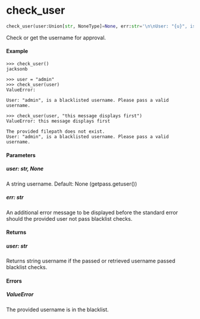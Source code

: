 <h1 id="datasetdatabase.utils.checks.check_user">check_user</h1>

```python
check_user(user:Union[str, NoneType]=None, err:str='\n\nUser: "{u}", is a blacklisted username. Please pass a valid username.\n') -> Union[str, ValueError]
```

Check or get the username for approval.


#### Example
```
>>> check_user()
jacksonb

>>> user = "admin"
>>> check_user(user)
ValueError:

User: "admin", is a blacklisted username. Please pass a valid username.

>>> check_user(user, "this message displays first")
ValueError: this message displays first

The provided filepath does not exist.
User: "admin", is a blacklisted username. Please pass a valid username.

```


#### Parameters
##### user: str, None
A string username. Default: None (getpass.getuser())

##### err: str
An additional error message to be displayed before the standard error
should the provided user not pass blacklist checks.


#### Returns
##### user: str
Returns string username if the passed or retrieved username passed
blacklist checks.


#### Errors
##### ValueError
The provided username is in the blacklist.


